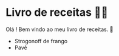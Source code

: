 # Livro de receitas :man_cook:

Olá ! Bem vindo ao meu livro de receitas. :handshake:

- Strogonoff de frango
- Pavê
